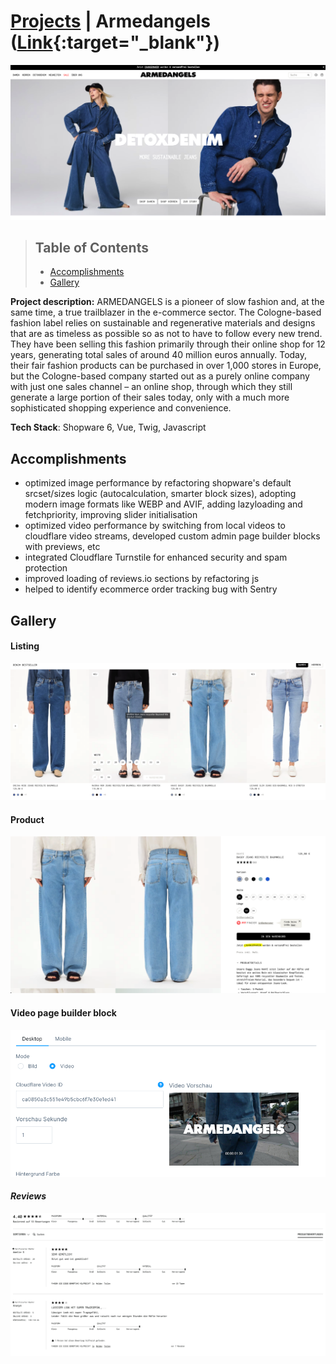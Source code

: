 # [Projects](/portfolio/) | Armedangels ([Link](https://www.armedangels.com/de-de){:target="_blank"})
<a href="../images/armedangels/home.png" class="glightbox">
<img src="../images/armedangels/home.png"/>
</a>

>## Table of Contents
>- [Accomplishments](#accomplishments)
>- [Gallery](#gallery)

**Project description:** ARMEDANGELS is a pioneer of slow fashion and, at the same time, a true trailblazer in the e-commerce sector. The Cologne-based fashion label relies on sustainable and regenerative materials and designs that are as timeless as possible so as not to have to follow every new trend. They have been selling this fashion primarily through their online shop for 12 years, generating total sales of around 40 million euros annually. Today, their fair fashion products can be purchased in over 1,000 stores in Europe, but the Cologne-based company started out as a purely online company with just one sales channel – an online shop, through which they still generate a large portion of their sales today, only with a much more sophisticated shopping experience and convenience.

**Tech Stack**: Shopware 6, Vue, Twig, Javascript

## Accomplishments
- optimized image performance by refactoring shopware's default srcset/sizes logic (autocalculation, smarter block sizes), adopting modern image formats like WEBP and AVIF, adding lazyloading and fetchpriority, improving slider initialisation
- optimized video performance by switching from local videos to cloudflare video streams, developed custom admin page builder blocks with previews, etc
- integrated Cloudflare Turnstile for enhanced security and spam protection
- improved loading of reviews.io sections by refactoring js
- helped to identify ecommerce order tracking bug with Sentry

## Gallery

#### Listing
<a href="../images/armedangels/listing.png" class="glightbox" data-description="Listing">
<img src="../images/armedangels/listing.png"/>
</a>

#### Product
<a href="../images/armedangels/pdp.png" class="glightbox" data-description="Product">
<img src="../images/armedangels/pdp.png"/>
</a>

#### Video page builder block
<a href="../images/armedangels/video.png" class="glightbox" data-description="Video page builder block">
<img src="../images/armedangels/video.png"/>
</a>

#### *Reviews*
<a href="../images/armedangels/reviews.png" class="glightbox" data-description="Reviews">
<img src="../images/armedangels/reviews.png"/>
</a>